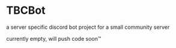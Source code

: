 # TBCBot
a server specific discord bot project for a small community server

currently empty, will push code soon:tm:
